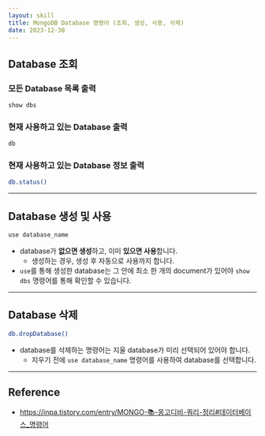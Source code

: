 ```yaml
---
layout: skill
title: MongoDB Database 명령어 (조회, 생성, 사용, 삭제)
date: 2023-12-30
---
```





## Database 조회

### 모든 Database 목록 출력

```sh
show dbs
```

### 현재 사용하고 있는 Database 출력

```sh
db
```

### 현재 사용하고 있는 Database 정보 출력

```sh
db.status()
```



---




## Database 생성 및 사용

```sh
use database_name
```

- database가 **없으면 생성**하고, 이미 **있으면 사용**합니다.
    - 생성하는 경우, 생성 후 자동으로 사용까지 합니다.
- `use`를 통해 생성한 database는 그 안에 최소 한 개의 document가 있어야 `show dbs` 명령어를 통해 확인할 수 있습니다.




---




## Database 삭제

```sh
db.dropDatabase()
```

- database를 삭제하는 명령어는 지울 database가 미리 선택되어 있어야 합니다.
    - 지우기 전에 `use database_name` 명령어를 사용하여 database를 선택합니다.




---




## Reference

- <https://inpa.tistory.com/entry/MONGO-📚-몽고디비-쿼리-정리#데이터베이스_명령어>
